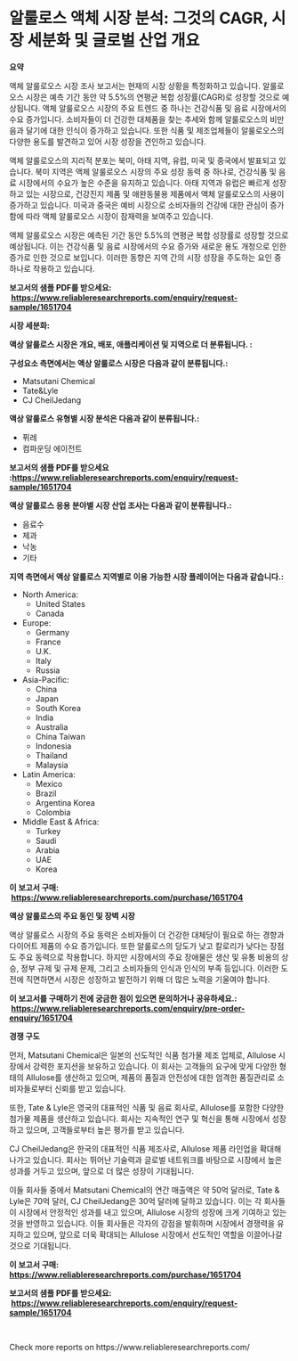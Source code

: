 <p><h1>알룰로스 액체 시장 분석: 그것의 CAGR, 시장 세분화 및 글로벌 산업 개요</h1></p><p><strong>요약</strong></p>
<p><p>액체 알룰로오스 시장 조사 보고서는 현재의 시장 상황을 특정화하고 있습니다. 알룰로오스 시장은 예측 기간 동안 약 5.5%의 연평균 복합 성장률(CAGR)로 성장할 것으로 예상됩니다. 액체 알룰로오스 시장의 주요 트렌드 중 하나는 건강식품 및 음료 시장에서의 수요 증가입니다. 소비자들이 더 건강한 대체품을 찾는 추세와 함께 알룰로오스의 비만음과 달기에 대한 인식이 증가하고 있습니다. 또한 식품 및 제조업체들이 알룰로오스의 다양한 용도를 발견하고 있어 시장 성장을 견인하고 있습니다.</p><p>액체 알룰로오스의 지리적 분포는 북미, 아태 지역, 유럽, 미국 및 중국에서 발표되고 있습니다. 북미 지역은 액체 알룰로오스 시장의 주요 성장 동력 중 하나로, 건강식품 및 음료 시장에서의 수요가 높은 수준을 유지하고 있습니다. 아태 지역과 유럽은 빠르게 성장하고 있는 시장으로, 건강진지 제품 및 애완동물용 제품에서 액체 알룰로오스의 사용이 증가하고 있습니다. 미국과 중국은 예비 시장으로 소비자들의 건강에 대한 관심이 증가함에 따라 액체 알룰로오스 시장이 잠재력을 보여주고 있습니다.</p><p>액체 알룰로오스 시장은 예측된 기간 동안 5.5%의 연평균 복합 성장률로 성장할 것으로 예상됩니다. 이는 건강식품 및 음료 시장에서의 수요 증가와 새로운 용도 개청으로 인한 증가로 인한 것으로 보입니다. 이러한 동향은 지역 간의 시장 성장을 주도하는 요인 중 하나로 작용하고 있습니다.</p></p>
<p><strong>보고서의 샘플 PDF를 받으세요: &nbsp;<a href="https://www.reliableresearchreports.com/enquiry/request-sample/1651704">https://www.reliableresearchreports.com/enquiry/request-sample/1651704</a></strong></p>
<p><strong>시장 세분화:</strong></p>
<p><strong> 액상 알룰로스 시장은 개요, 배포, 애플리케이션 및 지역으로 더 분류됩니다. :</strong></p>
<p><strong>구성요소 측면에서는 액상 알룰로스 시장은 다음과 같이 분류됩니다.:</strong></p>
<p><ul><li>Matsutani Chemical</li><li>Tate&Lyle</li><li>CJ CheilJedang</li></ul></p>
<p><strong> 액상 알룰로스 유형별 시장 분석은 다음과 같이 분류됩니다.:</strong></p>
<p><ul><li>퓌레</li><li>컴파운딩 에이전트</li></ul></p>
<p><strong>보고서의 샘플 PDF를 받으세요 :<a href="https://www.reliableresearchreports.com/enquiry/request-sample/1651704">https://www.reliableresearchreports.com/enquiry/request-sample/1651704</a></strong></p>
<p><strong> 액상 알룰로스 응용 분야별 시장 산업 조사는 다음과 같이 분류됩니다.:</strong></p>
<p><ul><li>음료수</li><li>제과</li><li>낙농</li><li>기타</li></ul></p>
<p><strong>지역 측면에서 액상 알룰로스 지역별로 이용 가능한 시장 플레이어는 다음과 같습니다.:</strong></p>
<p><ul>
    <li>
        North America:
        <ul>
            <li>United States</li>
            <li>Canada</li>
        </ul>
    </li>
    <li>
        Europe:
        <ul>
            <li>Germany</li>
            <li>France</li>
            <li>U.K.</li>
            <li>Italy</li>
            <li>Russia</li>
        </ul>
    </li>
    <li>
        Asia-Pacific:
        <ul>
            <li>China</li>
            <li>Japan</li>
            <li>South Korea</li>
            <li>India</li>
            <li>Australia</li>
            <li>China Taiwan</li>
            <li>Indonesia</li>
            <li>Thailand</li>
            <li>Malaysia</li>
        </ul>
    </li>
    <li>
        Latin America:
        <ul>
            <li>Mexico</li>
            <li>Brazil</li>
            <li>Argentina Korea</li>
            <li>Colombia</li>
        </ul>
    </li>
    <li>
        Middle East & Africa:
        <ul>
            <li>Turkey</li>
            <li>Saudi</li>
            <li>Arabia</li>
            <li>UAE</li>
            <li>Korea</li>
        </ul>
    </li>
    </ul></p>
<p><strong>이 보고서 구매: &nbsp;<a href="https://www.reliableresearchreports.com/purchase/1651704">https://www.reliableresearchreports.com/purchase/1651704</a></strong></p>
<p><strong>액상 알룰로스의 주요 동인 및 장벽 시장</strong></p>
<p><p>액상 알룰로스 시장의 주요 동력은 소비자들이 더 건강한 대체당이 필요로 하는 경향과 다이어트 제품의 수요 증가입니다. 또한 알룰로스의 당도가 낮고 칼로리가 낮다는 장점도 주요 동력으로 작용합니다. 하지만 시장에서의 주요 장애물은 생산 및 유통 비용의 상승, 정부 규제 및 규제 문제, 그리고 소비자들의 인식과 인식의 부족 등입니다. 이러한 도전에 직면하면서 시장은 성장하고 발전하기 위해 더 많은 노력을 기울여야 합니다.</p></p>
<p><strong>이 보고서를 구매하기 전에 궁금한 점이 있으면 문의하거나 공유하세요.: &nbsp;<a href="https://www.reliableresearchreports.com/enquiry/pre-order-enquiry/1651704">https://www.reliableresearchreports.com/enquiry/pre-order-enquiry/1651704</a></strong></p>
<p><strong>경쟁 구도</strong></p>
<p><p>먼저, Matsutani Chemical은 일본의 선도적인 식품 첨가물 제조 업체로, Allulose 시장에서 강력한 포지션을 보유하고 있습니다. 이 회사는 고객들의 요구에 맞게 다양한 형태의 Allulose를 생산하고 있으며, 제품의 품질과 안전성에 대한 엄격한 품질관리로 소비자들로부터 신뢰를 받고 있습니다.</p><p>또한, Tate & Lyle은 영국의 대표적인 식품 및 음료 회사로, Allulose를 포함한 다양한 첨가물 제품을 생산하고 있습니다. 회사는 지속적인 연구 및 혁신을 통해 시장에서 성장하고 있으며, 고객들로부터 높은 평가를 받고 있습니다.</p><p>CJ CheilJedang은 한국의 대표적인 식품 제조사로, Allulose 제품 라인업을 확대해 나가고 있습니다. 회사는 뛰어난 기술력과 글로벌 네트워크를 바탕으로 시장에서 높은 성과를 거두고 있으며, 앞으로 더 많은 성장이 기대됩니다.</p><p>이들 회사들 중에서 Matsutani Chemical의 연간 매출액은 약 50억 달러로, Tate & Lyle은 70억 달러, CJ CheilJedang은 30억 달러에 달하고 있습니다. 이는 각 회사들이 시장에서 안정적인 성과를 내고 있으며, Allulose 시장의 성장에 크게 기여하고 있는 것을 반영하고 있습니다. 이들 회사들은 각자의 강점을 발휘하며 시장에서 경쟁력을 유지하고 있으며, 앞으로 더욱 확대되는 Allulose 시장에서 선도적인 역할을 이끌어나갈 것으로 기대됩니다.</p></p>
<p><strong>이 보고서 구매: &nbsp; <a href="https://www.reliableresearchreports.com/purchase/1651704">https://www.reliableresearchreports.com/purchase/1651704</a></strong></p>
<p><strong>보고서의 샘플 PDF를 받으세요: &nbsp;<a href="https://www.reliableresearchreports.com/enquiry/request-sample/1651704">https://www.reliableresearchreports.com/enquiry/request-sample/1651704</a></strong><strong></strong></p>
<p>&nbsp;</p>
<p>Check more reports on https://www.reliableresearchreports.com/</p>